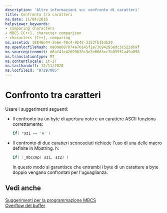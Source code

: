 ```yaml
---
description: 'Altre informazioni su: confronto di caratteri'
title: Confronto tra caratteri
ms.date: 11/04/2016
helpviewer_keywords:
- comparing characters
- MBCS [C++], character comparison
- characters [C++], comparing
ms.assetid: 18846e44-3e6e-40c4-9b42-3153fb15db20
ms.openlocfilehash: 0e00e087074a70145f1a73694293edc3c522d69f
ms.sourcegitcommit: d6af41e42699628c3e2e6063ec7b03931a49a098
ms.translationtype: MT
ms.contentlocale: it-IT
ms.lasthandoff: 12/11/2020
ms.locfileid: "97297005"
---
```

# <a name="character-comparison"></a>Confronto tra caratteri

Usare i suggerimenti seguenti:

- Il confronto tra un byte di apertura noto e un carattere ASCII funziona correttamente:

    ```cpp
    if( *sz1 == 'A' )
    ```

- Il confronto di due caratteri sconosciuti richiede l'uso di una delle macro definite in Mbstring. h:

    ```cpp
    if( !_mbccmp( sz1, sz2) )
    ```

   In questo modo si garantisce che entrambi i byte di un carattere a byte doppio vengano confrontati per l'uguaglianza.

## <a name="see-also"></a>Vedi anche

[Suggerimenti per la programmazione MBCS](../text/mbcs-programming-tips.md)<br/>
[Overflow del buffer](../text/buffer-overflow.md)
